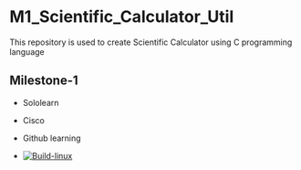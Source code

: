 # M1_Scientific_Calculator_Util
This repository is used to create Scientific Calculator using C programming language

## Milestone-1
* Sololearn
* Cisco
* Github learning



* [![Build-linux](https://github.com/purushottamnaiduallu/M1_Scientific_Calculator_Util/actions/workflows/main.yml/badge.svg)](https://github.com/purushottamnaiduallu/M1_Scientific_Calculator_Util/actions/workflows/main.yml)
